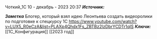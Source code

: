 
Чоткий_1С
 10 - декабрь - 2023  20:37 
***Источник:*** 

***Заметка*** 
Блогер, который взял идею Леонтьева создать видеоролики по подготовке к спецкурсу 1С
https://www.youtube.com/watch?v=LUX5_R0eCzA&list=PLAXp4Qhdx1Fs_ZBTBz2lzDbrYCDTr1qIS
***Ключи:*** [[1С_Конфигурация]] [[2023 год]]